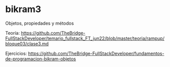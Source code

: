 # bikram3
Objetos, propiedades y métodos

Teoría: https://github.com/TheBridge-FullStackDeveloper/temario_fullstack_FT_jun22/blob/master/teoria/rampup/bloque03/clase3.md

Ejercicios: https://github.com/TheBridge-FullStackDeveloper/fundamentos-de-programacion-bikram-objetos
